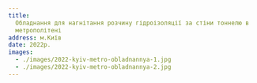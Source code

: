```yaml
---
title:
  Обладнання для нагнітання розчину гідроізоляції за стіни тоннелю в
  метрополітені
address: м.Київ
date: 2022р.
images:
  - ./images/2022-kyiv-metro-obladnannya-1.jpg
  - ./images/2022-kyiv-metro-obladnannya-2.jpg
---
```

